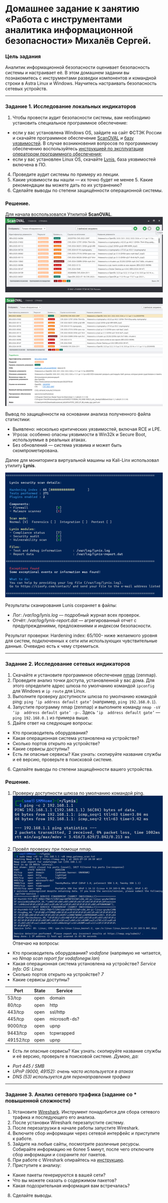 # Домашнее задание к занятию «Работа с инструментами аналитика информационной безопасности» Михалёв Сергей.

### Цель задания

Аналитик информационной безопасности оценивает безопасность системы и настраивает её. В этом домашнем задании вы познакомитесь с инструментами разведки компонентов и командной строки в Astra Linux и Windows. Научитесь настраивать безопасность сетевых устройств.


------

### Задание 1.  Исследование локальных индикаторов

1. Чтобы провести аудит безопасности системы, вам необходимо установить специальное программное обеспечение:
- если у вас установлена Windows OS, зайдите на сайт ФСТЭК России и скачайте программное обеспечение [ScanOVAL](https://bdu.fstec.ru/files/scanoval.msi) и [базу уязвимостей](https://bdu.fstec.ru/files/scanoval.xml). В случае возникновения вопросов по программному обеспечению воспользуйтесь [инструкцией по эксплуатации оператором программного обеспечения](https://bdu.fstec.ru/files/documents/scanoval_manual.pdf);
- если у вас установлен Linux OS, скачайте [Lynis](https://cisofy.com/lynis/#installation), база уязвимостей включена в ПО.
4. Проведите аудит системы по примеру из лекции.
5. Какие уязвимости вы нашли — их точно будет не менее 5. Какие рекомендации вы можете дать по их устранению?
6. Сделайте выводы по степени защищённости операционной системы. 

### Решение.

Для начала воспользовался Утилитой **ScanOVAL**.
![Результат проверки компьютера с установленной Windows 11](img/Task-1_01_01.png)

![Описание одной из выявленных уязвимостей.](img/Task-1_01_02.png)

Вывод по защищённости на основании анализа полученного файла статистики:
* Выявлено: несколько критических уязвимостей, включая RCE и LPE.
* Угроза: особенно опасны уязвимости в Win32k и Secure Boot, используемые в реальных атаках.
* Без обновлений — система уязвима и может быть скомпрометирована.

Далее для мониторинга виртуальной машины на Kali-Linx использовал утилиту **Lynis**.

![Резальтат проверки виртуальной машины на базе Linux.](img/Task-1_02_01.png)

Результаты сканирования Lunis сохраняет в файлы: 
* Лог: */var/log/lynis.log* — подробный журнал всех проверок.
* Отчёт: */var/log/lynis-report.dat* — агрегированный отчет с предупреждениями, предложениями и индексом безопасности.

Результат проверки: Hardening index: 65/100- ниже желаемого уровня для систем, подключенных к сети или использующих чувствительные данные. Очевидно есть к чему стремиться.

------

### Задание 2. Исследование сетевых индикаторов

1. Скачайте и установите программное обеспечение [nmap](https://nmap.org/) (zenmap).
2. Проведите анализ точки доступа, установленной у вас дома. Для этого определите адрес шлюза по умолчанию командой `ipconfig` для Windows и `ip route` для Linux. 
3. Выполните проверку доступности шлюза по умолчанию командой ping:
`ping ‘ip address default gate’` (например, `ping 192.168.0.1`).
4. Запустите программу nmap (zenmap) и выполните команду `nmap -sV ‘ip  address default gate’ -p-`. Здесь `‘ip  address default gate’` — `ping 192.168.0.1` из примера выше.
5. Дайте ответ на следующие вопросы:
- Кто производитель оборудования?
- Какая операционная система установлена на устройстве?
- Сколько портов открыто на устройстве?
- Какие сервисы доступны? 
- Есть ли опасные сервисы? Как узнать: скопируйте название службы и её версию, проверьте в поисковой системе.
6. Сделайте выводы по степени защищённости вашего устройства. 


### Решение.

1. Проверку доступности шлюза по умолчанию командой ping.
![результат проверки](img/Task-2_01_01.png)

2. Провёл проверку при помощи nmap.
![результат проверки](img/Task-2_02_01.png)
Отвечаю на вопросы:
- Кто производитель оборудования? *vodafone* (напрямую не читается, но *Nmap scan report for vodafonegw.lan*)
- Какая операционная система установлена на устройстве? *Service Info: OS: Linux*
- Сколько портов открыто на устройстве? *7*
- Какие сервисы доступны? 

| Port      | State | Service       | 
|-----------|-------|---------------|
| 53/tcp    | open  | domain        |
| 80/tcp    | open  | http          | 
| 443/tcp   | open  | ssl/http      | 
| 445/tcp   | open  | microsoft-ds? |  
| 9000/tcp  | open  | upnp          |
| 9443/tcp  | open  | tcpwrapped    |   
| 49152/tcp | open  | upnp          |      

- Есть ли опасные сервисы? Как узнать: скопируйте название службы и её версию, проверьте в поисковой системе. *Думаю, да:*
 * *Port 445 / SMB*
 * *UPnP (9000, 49152): очень часто используется в атаках*
 * *DNS (53) используется для перенаправления трафика*

-----

### Задание 3. Анализ сетевого трафика (задание со * повышенной сложности)

1. Установите [Wireshark](https://www.wireshark.org/). Инструмент понадобится для сбора сетевого трафика и последующего его анализа. 
2. После установки Wireshark перезапустите систему.
3. После перезагрузки в начале работы запустите Wireshark.
4. Включите сбор информации через сетевой интерфейс и приступите к работе.
5. Зайдите на любые сайты, посмотрите различные ресурсы. Собирайте информацию не более 5 минут, после чего отключите сбор информации и сохраните лог пакетов.
6. При работе с Wireshark опирайтесь на [инструкцию](https://www.wireshark.org/docs/wsug_html_chunked/ChapterWork.html#ChWorkViewPacketsSection). 
7. Приступите к анализу:
- Какие пакеты генерируются в вашей сети?
- Что вы можете сказать о содержимом пакетов?
- Какая подозрительная информация вам встречалась?
8. Сделайте выводы.
